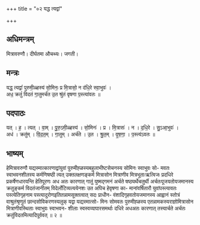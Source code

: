 +++
title = "०२ यद्ध त्यद्वां"

+++
## अधिमन्त्रम्
मित्रावरुणौ। दीर्घतमा औचथ्यः। जगती।

## मन्त्रः
यद्ध॒ त्यद्वां॑ पुरुमी॒ळ्हस्य॑ सो॒मिनः॒ प्र मि॒त्रासो॒ न द॑धि॒रे स्वा॒भुवः॑ ।  
अध॒ क्रतुं॑ विदतं गा॒तुमर्च॑त उ॒त श्रु॑तं वृषणा प॒स्त्या॑वतः ॥

## पदपाठः
यत् । ह॒ । त्यत् । वा॒म् । पु॒रु॒ऽमी॒ळ्हस्य॑ । सो॒मिनः॑ । प्र । मि॒त्रासः॑ । न । द॒धि॒रे । सु॒ऽआ॒भुवः॑ ।  
अध॑ । क्रतु॑म् । वि॒द॒त॒म् । गा॒तुम् । अर्च॑ते । उ॒त । श्रु॒त॒म् । वृ॒ष॒णा॒ । प॒स्त्य॑ऽवतः ॥

## भाष्यम्
हेमित्रावरुणौ यद्यस्मात्कारणाद्वांयुवां पुरुमीह्ळस्यबहुलाभीष्टसेचनस्य सोमिनः स्वाभुवः सो- मवतः स्वाभवनशीलस्य कर्मणिषष्ठी त्यत् उक्तलक्षणङ्कर्म मित्रासोन मित्राणीव मित्रभूताःऋत्विजः प्रदधिरे प्रकर्षेणधारयन्ति हेतिपूरणः अध अतः कारणात् गातुं युष्मद्गमनं अर्चते षष्ठ्यर्थेचतुर्थी अर्चतःपूजयतोयजमानस्य क्रतुङ्कर्म विदतंजानीतम् विदेर्लोटिव्यत्ययेनशः उत अपिच हेवृषणा का- मानांवर्षितारौ युवांपस्त्यावतः पस्त्येतिगृहनाम पस्त्यादुरोणइतितन्नामसूक्तत्वात् सदः प्राधीन- वंशादिगृहवतोयजमानस्य आह्वानं स्तोत्रं वाश्रुतंश्रृणुतं छान्दसोविकरणस्यलुक् यद्वा यद्यस्मात्सो- मिनः सोमवतः पुरुमीह्ळस्य एतन्नामकस्यराज्ञोमित्रासोन मित्राणीवस्थिताः स्वाभुवः स्वाभवन- शीलाः स्वस्वव्यापारसमर्थाः दधिरे अधअतः कारणात् तस्यार्चते अर्चतः क्रतुंविदतमित्यादिपूर्ववत् ॥ २ ॥